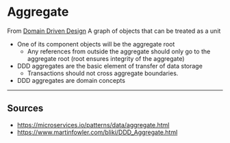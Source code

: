 # Aggregate
From [Domain Driven Design](domain-driven-design) 
A graph of objects that can be treated as a unit
* One of its component objects will be the aggregate root
	* Any references from outside the aggregate should only go to the aggregate root (root ensures integrity of the aggregate)
* DDD aggregates are the basic element of transfer of data storage
	* Transactions should not cross aggregate boundaries.
* DDD aggregates are domain concepts

<hr>

## Sources
* https://microservices.io/patterns/data/aggregate.html
* https://www.martinfowler.com/bliki/DDD_Aggregate.html